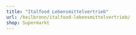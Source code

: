 ```yaml
---
title: "Italfood Lebensmittelvertrieb"
url: /heilbronn/italfood-lebensmittelvertrieb/
shop: Supermarkt
---
```

